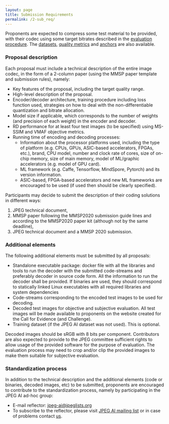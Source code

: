 ```yaml
---
layout: page
title: Submission Requirements
permalink: /2-sub_req/
---
```


Proponents are expected to compress some test material to be provided, with their codec using some target bitrates described in the [evaluation procedure](/2-eval_proc/). The [datasets](/1-datasets/), [quality metrics](/3-metrics/) and [anchors](/4-anchors/) are also available.

### Proposal description

Each proposal must include a technical description of the entire image codec, in the form of a 2-column paper (using the MMSP paper template and submission rules), namely:
* Key features of the proposal, including the target quality range.
* High-level description of the proposal.
* Encoder/decoder architecture, training procedure including loss function used, strategies on how to deal with the non-differentiable quantization and bitrate allocation.
* Model size if applicable, which corresponds to the number of weights (and precision of each weight) in the encoder and decoder.
* RD performance for at least four test images (to be specified) using MS-SSIM and VMAF objective metrics. 
* Running time of encoding and decoding processes:
	* Information about the processor platforms used, including the type of platform (e.g. CPUs, GPUs, ASIC-based accelerators, FPGAs, etc.), brand, CPU model, number and clock rate of cores, size of on-chip memory, size of main memory, model of ML/graphic accelerators (e.g. model of GPU card).
	* ML framework (e.g. Caffe, Tensorflow, MindSpore, Pytorch) and its version information.
	* ASIC-based, FPGA-based accelerators and new ML frameworks are encouraged to be used (if used then should be clearly specified).

Participants may decide to submit the description of their coding solutions in different ways:
1. JPEG technical document,
2. MMSP paper following the MMSP2020 submission guide lines and according to the MMSP2020 paper kit (although not by the same deadline),
3. JPEG technical document and a MMSP 2020 submission.

### Additional elements
The following additional elements must be submitted by all proposals:
* Standalone executable package: docker file with all the libraries and tools to run the decoder with the submitted code-streams and preferably decoder in source code form. All the information to run the decoder shall be provided. If binaries are used, they should correspond to statically linked Linux executables with all required libraries and system dependencies
* Code-streams corresponding to the encoded test images to be used for decoding.
* Decoded test images for objective and subjective evaluation. All test images will be made available to proponents on the website created for the Call for Evidence (and Challenge). 
* Training dataset (if the JPEG AI dataset was not used). This is optional.

Decoded images should be sRGB with 8 bits per component. Contributors are also expected to provide to the JPEG committee sufficient rights to allow usage of the provided software for the purpose of evaluation. The evaluation process may need to crop and/or clip the provided images to make them suitable for subjective evaluation. 

### Standardization process
In addition to the technical description and the additional elements (code or binaries, decoded images, etc) to be submitted, proponents are encouraged to contribute to the standardization process, namely by participating in the JPEG AI ad-hoc group:
* E-mail reflector: [jpeg-ai@jpeglists.org](jpeg-ai@jpeglists.org)
* To subscribe to the reflector, please visit [JPEG AI mailing list](http://jpeg-ai-list.jpeg.org) or in case of problems contact [us](mailto:lists@jpeg.org).
